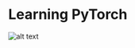 # Learning PyTorch



![alt text]([http://url/to/img.png](https://raw.githubusercontent.com/mrdbourke/pytorch-deep-learning/main/images/misc-pytorch-course-launch-cover-white-text-black-background.jpg))
